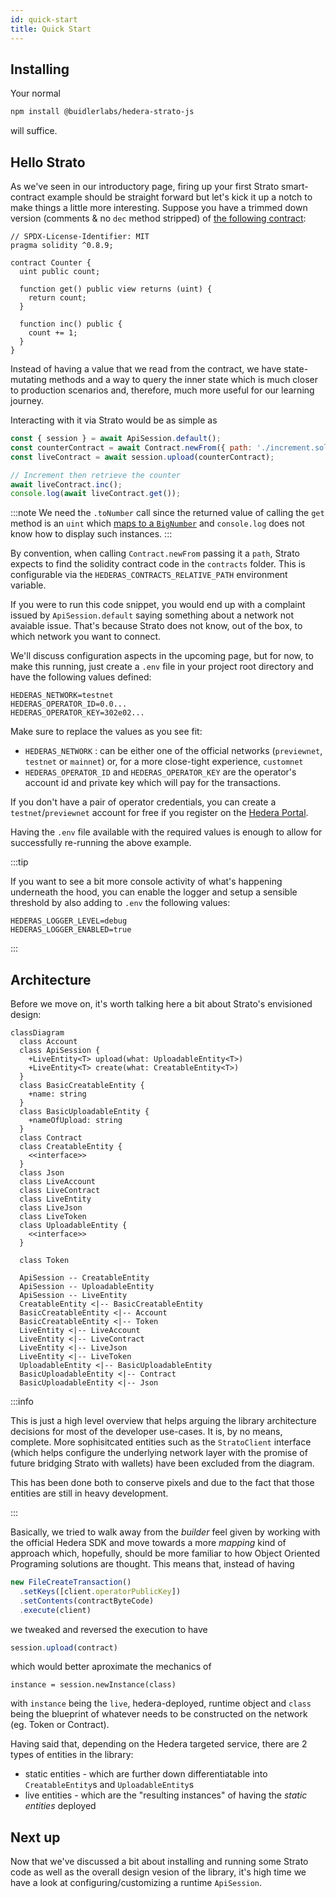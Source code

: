 ```yaml
---
id: quick-start
title: Quick Start
---
```


## Installing

Your normal
```bash npm2yarn
npm install @buidlerlabs/hedera-strato-js
```
will suffice.

## Hello Strato
As we've seen in our introductory page, firing up your first Strato smart-contract example should be straight forward but let's kick it up a notch to make things a little more interesting. Suppose you have a trimmed down version (comments & no `dec` method stripped) of [the following contract](https://solidity-by-example.org/first-app/):

```sol title="./increment.sol"
// SPDX-License-Identifier: MIT
pragma solidity ^0.8.9;

contract Counter {
  uint public count;

  function get() public view returns (uint) {
    return count;
  }

  function inc() public {
    count += 1;
  }
}
```

Instead of having a value that we read from the contract, we have state-mutating methods and a way to query the inner state which is much closer to production scenarios and, therefore, much more useful for our learning journey.

Interacting with it via Strato would be as simple as 

```js live=true containerKey=increment_from_path
const { session } = await ApiSession.default();
const counterContract = await Contract.newFrom({ path: './increment.sol' });
const liveContract = await session.upload(counterContract);

// Increment then retrieve the counter
await liveContract.inc();
console.log(await liveContract.get());
```

:::note
We need the `.toNumber` call since the returned value of calling the `get` method is an `uint` which [maps to a `BigNumber`](https://mikemcl.github.io/bignumber.js/) and `console.log` does not know how to display such instances.
:::

By convention, when calling `Contract.newFrom` passing it a `path`, Strato expects to find the solidity contract code in the `contracts` folder. This is configurable via the `HEDERAS_CONTRACTS_RELATIVE_PATH` environment variable.

If you were to run this code snippet, you would end up with a complaint issued by `ApiSession.default` saying something about a network not avaiable issue. That's because Strato does not know, out of the box, to which network you want to connect.

We'll discuss configuration aspects in the upcoming page, but for now, to make this running, just create a `.env` file in your project root directory and have the following values defined:
```
HEDERAS_NETWORK=testnet
HEDERAS_OPERATOR_ID=0.0...
HEDERAS_OPERATOR_KEY=302e02...
```
Make sure to replace the values as you see fit: 
* `HEDERAS_NETWORK` : can be either one of the official networks (`previewnet`, `testnet` or `mainnet`) or, for a more close-tight experience, `customnet`
* `HEDERAS_OPERATOR_ID` and `HEDERAS_OPERATOR_KEY` are the operator's account id and private key which will pay for the transactions.

If you don't have a pair of operator credentials, you can create a `testnet`/`previewnet` account for free if you register on the [Hedera Portal](https://portal.hedera.com/register).

Having the `.env` file available with the required values is enough to allow for successfully re-running the above example.

:::tip

If you want to see a bit more console activity of what's happening underneath the hood, you can enable the logger and setup a sensible threshold by also adding to `.env` the following values:
```
HEDERAS_LOGGER_LEVEL=debug
HEDERAS_LOGGER_ENABLED=true
```

:::

## Architecture

Before we move on, it's worth talking here a bit about Strato's envisioned design:

```mermaid
classDiagram
  class Account
  class ApiSession {
    +LiveEntity<T> upload(what: UploadableEntity<T>)
    +LiveEntity<T> create(what: CreatableEntity<T>)
  }
  class BasicCreatableEntity {
    +name: string
  }
  class BasicUploadableEntity {
    +nameOfUpload: string
  }
  class Contract
  class CreatableEntity {
    <<interface>>
  }
  class Json
  class LiveAccount
  class LiveContract
  class LiveEntity
  class LiveJson
  class LiveToken
  class UploadableEntity {
    <<interface>>
  }

  class Token

  ApiSession -- CreatableEntity
  ApiSession -- UploadableEntity
  ApiSession -- LiveEntity
  CreatableEntity <|-- BasicCreatableEntity
  BasicCreatableEntity <|-- Account
  BasicCreatableEntity <|-- Token
  LiveEntity <|-- LiveAccount
  LiveEntity <|-- LiveContract
  LiveEntity <|-- LiveJson
  LiveEntity <|-- LiveToken
  UploadableEntity <|-- BasicUploadableEntity
  BasicUploadableEntity <|-- Contract
  BasicUploadableEntity <|-- Json
```

:::info

This is just a high level overview that helps arguing the library architecture decisions for most of the developer use-cases. It is, by no means, complete. More sophisitcated entities such as the `StratoClient` interface (which helps configure the underlying network layer with the promise of future bridging Strato with wallets) have been excluded from the diagram. 

This has been done both to conserve pixels and due to the fact that those entities are still in heavy development.

:::

Basically, we tried to walk away from the _builder_ feel given by working with the official Hedera SDK and move towards a more _mapping_ kind of approach which, hopefully, should be more familiar to how Object Oriented Programing solutions are thought. This means that, instead of having
```js
new FileCreateTransaction()
  .setKeys([client.operatorPublicKey])
  .setContents(contractByteCode)
  .execute(client)
```
we tweaked and reversed the execution to have
```js
session.upload(contract)
```
which would better aproximate the mechanics of
```
instance = session.newInstance(class)
```
with `instance` being the `live`, hedera-deployed, runtime object and `class` being the blueprint of whatever needs to be constructed on the network (eg. Token or Contract).

Having said that, depending on the Hedera targeted service, there are 2 types of entities in the library:
* static entities - which are further down differentiatable into `CreatableEntity`s and `UploadableEntity`s 
* live entities - which are the "resulting instances" of having the _static entities_ deployed

## Next up
Now that we've discussed a bit about installing and running some Strato code as well as the overall design vesion of the library, it's high time we have a look at configuring/customizing a runtime `ApiSession`.
